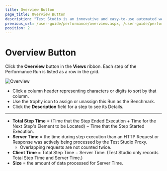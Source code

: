 ```yaml
---
title: Overview Button
page_title: Overview Button
description: "Test Studio is an innovative and easy-to-use automated web, WPF and load testing solution. Test Studio tests support essential technologies like ASP.NET AJAX, Silverlight, PHP and MVC. HTML5, Testing framework, functional testing, performance testing, load testing, exploratory testing, manual testing."
previous_url: /user-guide/performance/overview.aspx, /user-guide/performance/overview
position: 2
---
```

# Overview Button

Click the **Overview** button in the **Views** ribbon. Each step of the Performance Run is listed as a row in the grid.

![Overview][1]

- Click a column header representing characters or digits to sort by that column.
- Use the trophy icon to assign or unassign this Run as the Benchmark. 
- Click the **Description** field for a step to see its Details. 

---

- **Total Step Time** = (Time that the Step Ended Execution + Time for the Next Step's Element to be Located) − Time that the Step Started Execution.
- **Server Time** = the time during step execution than an HTTP Request or Response was actively being processed by the Test Studio Proxy. 
  - Overlapping requests are not counted twice.
- **Client Time** = Total Step Time − Server Time. (Test Studio only records Total Step Time and Server Time.)
- **Size** = the amount of data processed for Server Time.


[1]: /img/features/testing-types/performance-testing/overview-button/fig1.png